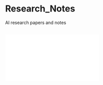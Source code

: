 # Research_Notes
AI research papers and notes

## ![Reasoning with Language Model Prompting: A Survey](./papers/LLM_Reasoning_by_Prompting_Survey_ACL_2023.pdf)
